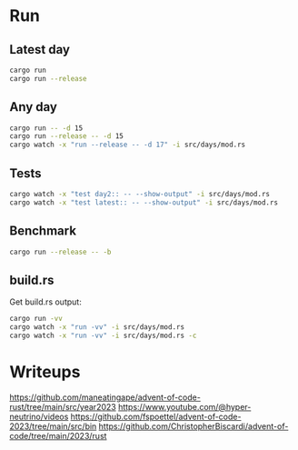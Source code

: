 # Run

## Latest day

```bash
cargo run
cargo run --release
```

## Any day

```bash
cargo run -- -d 15
cargo run --release -- -d 15
cargo watch -x "run --release -- -d 17" -i src/days/mod.rs
```

## Tests

```bash
cargo watch -x "test day2:: -- --show-output" -i src/days/mod.rs
cargo watch -x "test latest:: -- --show-output" -i src/days/mod.rs
```

## Benchmark

```bash
cargo run --release -- -b
```

## build.rs

Get build.rs output:

```bash
cargo run -vv
cargo watch -x "run -vv" -i src/days/mod.rs
cargo watch -x "run -vv" -i src/days/mod.rs -c
```

# Writeups

https://github.com/maneatingape/advent-of-code-rust/tree/main/src/year2023
https://www.youtube.com/@hyper-neutrino/videos
https://github.com/fspoettel/advent-of-code-2023/tree/main/src/bin
https://github.com/ChristopherBiscardi/advent-of-code/tree/main/2023/rust
